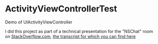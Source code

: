 ActivityViewControllerTest
==========================

Demo of UIActivityViewController

I did this project as part of a technical presentation for the "NSChat" room on [StackOverflow.com](http://www.stackoverflow.com), [the transcript for which you can find here](http://chat.stackoverflow.com/rooms/15942/conversation/my-social-framework-presentation)
